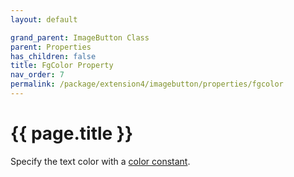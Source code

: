 ```yaml
---
layout: default

grand_parent: ImageButton Class
parent: Properties
has_children: false
title: FgColor Property
nav_order: 7
permalink: /package/extension4/imagebutton/properties/fgcolor
---
```

# {{ page.title }}

Specify the text color with a <a href="/base/color">color constant</a>.
